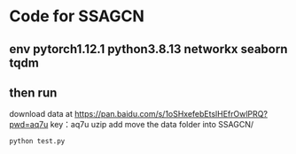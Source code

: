 # Code for SSAGCN 
## env  pytorch1.12.1 python3.8.13 networkx seaborn tqdm 
## then run
download data at https://pan.baidu.com/s/1oSHxefebEtslHEfrOwlPRQ?pwd=aq7u  key：aq7u 
       uzip add move the data folder into SSAGCN/
```
python test.py
 ```


